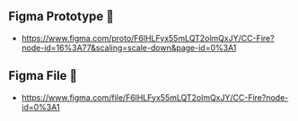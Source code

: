 ## Figma Prototype 📲
* https://www.figma.com/proto/F6lHLFyx55mLQT2olmQxJY/CC-Fire?node-id=16%3A77&scaling=scale-down&page-id=0%3A1
## Figma File 📁
* https://www.figma.com/file/F6lHLFyx55mLQT2olmQxJY/CC-Fire?node-id=0%3A1
